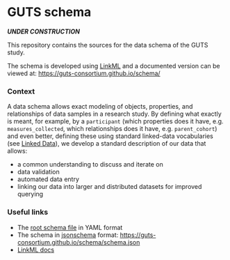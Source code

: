 # GUTS schema

***UNDER CONSTRUCTION***

This repository contains the sources for the data schema of the GUTS study.

The schema is developed using [LinkML](https://linkml.io/) and a documented version can be viewed at: https://guts-consortium.github.io/schema/


### Context

A data schema allows exact modeling of objects, properties, and relationships of data samples in a research study. By defining what exactly is meant, for example, by a `participant` (which properties does it have, e.g. `measures_collected`, which relationships does it have, e.g. `parent_cohort`) and even better, defining these using standard linked-data vocabularies (see [Linked Data](https://en.wikipedia.org/wiki/Linked_data)), we develop a standard description of our data that allows:
- a common understanding to discuss and iterate on
- data validation
- automated data entry
- linking our data into larger and distributed datasets for improved querying 


### Useful links
- The [root schema file](src/guts_schema.yaml) in YAML format
- The schema in [jsonschema](https://json-schema.org/) format: https://guts-consortium.github.io/schema/schema.json
- [LinkML docs](https://linkml.io/linkml/)